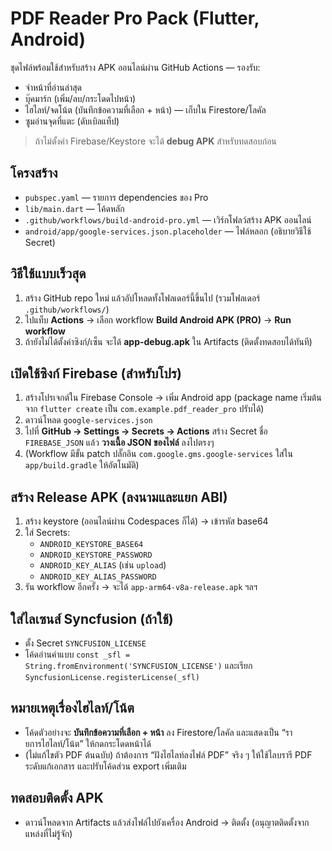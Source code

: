 # PDF Reader Pro Pack (Flutter, Android)
ชุดไฟล์พร้อมใช้สำหรับสร้าง APK ออนไลน์ผ่าน GitHub Actions — รองรับ:
- จำหน้าที่อ่านล่าสุด
- บุ๊คมาร์ก (เพิ่ม/ลบ/กระโดดไปหน้า)
- ไฮไลท์/จดโน้ต (บันทึกข้อความที่เลือก + หน้า) — เก็บใน Firestore/โลคัล
- ซูมอ่านจุดที่แตะ (ดับเบิลแท็ป)

> ถ้าไม่ตั้งค่า Firebase/Keystore จะได้ **debug APK** สำหรับทดสอบก่อน

## โครงสร้าง
- `pubspec.yaml` — รายการ dependencies ของ Pro
- `lib/main.dart` — โค้ดหลัก
- `.github/workflows/build-android-pro.yml` — เวิร์กโฟลว์สร้าง APK ออนไลน์
- `android/app/google-services.json.placeholder` — ไฟล์หลอก (อธิบายวิธีใช้ Secret)

## วิธีใช้แบบเร็วสุด
1) สร้าง GitHub repo ใหม่ แล้วอัปโหลดทั้งโฟลเดอร์นี้ขึ้นไป (รวมโฟลเดอร์ `.github/workflows/`)  
2) ไปแท็บ **Actions** → เลือก workflow **Build Android APK (PRO)** → **Run workflow**  
3) ถ้ายังไม่ได้ตั้งค่าซิงก์/เซ็น จะได้ **app-debug.apk** ใน Artifacts (ติดตั้งทดสอบได้ทันที)

## เปิดใช้ซิงก์ Firebase (สำหรับโปร)
1) สร้างโปรเจกต์ใน Firebase Console → เพิ่ม Android app (package name เริ่มต้นจาก `flutter create` เป็น `com.example.pdf_reader_pro` ปรับได้)  
2) ดาวน์โหลด `google-services.json`  
3) ไปที่ **GitHub → Settings → Secrets → Actions** สร้าง Secret ชื่อ `FIREBASE_JSON` แล้ว **วางเนื้อ JSON ของไฟล์** ลงไปตรงๆ  
4) (Workflow มีขั้น patch ปลั๊กอิน `com.google.gms.google-services` ใส่ใน `app/build.gradle` ให้อัตโนมัติ)

## สร้าง Release APK (ลงนามและแยก ABI)
1) สร้าง keystore (ออนไลน์ผ่าน Codespaces ก็ได้) → เข้ารหัส base64  
2) ใส่ Secrets:  
   - `ANDROID_KEYSTORE_BASE64`  
   - `ANDROID_KEYSTORE_PASSWORD`  
   - `ANDROID_KEY_ALIAS` (เช่น `upload`)  
   - `ANDROID_KEY_ALIAS_PASSWORD`  
3) รัน workflow อีกครั้ง → จะได้ `app-arm64-v8a-release.apk` ฯลฯ

## ใส่ไลเซนส์ Syncfusion (ถ้าใช้)
- ตั้ง Secret `SYNCFUSION_LICENSE`  
- โค้ดอ่านค่าแบบ `const _sfl = String.fromEnvironment('SYNCFUSION_LICENSE')` และเรียก `SyncfusionLicense.registerLicense(_sfl)`

## หมายเหตุเรื่องไฮไลท์/โน้ต
- โค้ดตัวอย่างจะ **บันทึกข้อความที่เลือก + หน้า** ลง Firestore/โลคัล และแสดงเป็น “รายการไฮไลท์/โน้ต” ให้กดกระโดดหน้าได้
- (ไม่แก้ไขตัว PDF ต้นฉบับ) ถ้าต้องการ “ฝังไฮไลท์ลงไฟล์ PDF” จริง ๆ ให้ใช้ไลบรารี PDF ระดับแก้เอกสาร และปรับโค้ดส่วน export เพิ่มเติม

## ทดสอบติดตั้ง APK
- ดาวน์โหลดจาก Artifacts แล้วส่งไฟล์ไปยังเครื่อง Android → ติดตั้ง (อนุญาตติดตั้งจากแหล่งที่ไม่รู้จัก)
